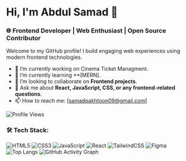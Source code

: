 # Hi, I'm Abdul Samad 👋

### 🌐 Frontend Developer | Web Enthusiast | Open Source Contributor

Welcome to my GitHub profile! I build engaging web experiences using modern frontend technologies.

- 🔭 I’m currently working on Cinema Ticket Managment.
- 🌱 I’m currently learning **[MERN].
- 👯 I’m looking to collaborate on **Frontend projects**.
- 💬 Ask me about **React, JavaScript, CSS, or any frontend-related questions**.
- 📫 How to reach me: [samadpakhtoon09@gmail.com]

![Profile Views](https://komarev.com/ghpvc/?username=yourusername&label=Profile%20views&color=0e75b6&style=flat)
### 🛠 Tech Stack:
![HTML5](https://img.shields.io/badge/-HTML5-E34F26?logo=html5&logoColor=fff)
![CSS3](https://img.shields.io/badge/-CSS3-1572B6?logo=css3&logoColor=fff)
![JavaScript](https://img.shields.io/badge/-JavaScript-F7DF1E?logo=javascript&logoColor=black)
![React](https://img.shields.io/badge/-React-61DAFB?logo=react&logoColor=black)
![TailwindCSS](https://img.shields.io/badge/-Tailwind%20CSS-06B6D4?logo=tailwind-css&logoColor=fff)
![Figma](https://img.shields.io/badge/-Figma-F24E1E?logo=figma&logoColor=fff)
![Top Langs](https://github-readme-stats.vercel.app/api/top-langs/?username=yourusername&layout=compact&theme=radical)
![GitHub Activity Graph](https://activity-graph.herokuapp.com/graph?username=yourusername&theme=react-dark)

<!---
ABDLSamaD/ABDLSamaD is a ✨ special ✨ repository because its `README.md` (this file) appears on your GitHub profile.
You can click the Preview link to take a look at your changes.
--->
